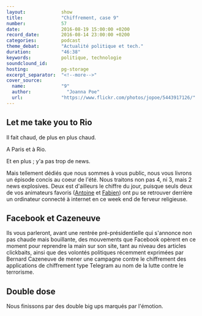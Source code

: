```yaml
---
layout:             show
title:              "Chiffrement, case 9"
number:             57
date:               2016-08-19 15:00:00 +0200
record_date:        2016-08-14 23:00:00 +0200
categories:         podcast
theme_debat:        "Actualité politique et tech."
duration:           "46:38"
keywords:           politique, technologie
soundclound_id:     
hosting:            pg-storage
excerpt_separator:  "<!--more-->"
cover_source:
  name:	            "9"
  author:	          "Joanna Poe"
  url:              "https://www.flickr.com/photos/jopoe/5443917126/"
---
```


## Let me take you to Rio

Il fait chaud, de plus en plus chaud.

A Paris et à Rio.

Et en plus ; y'a pas trop de news.

Mais tellement dédiés que nous sommes à vous public, nous vous livrons un épisode concis au coeur de l'été. Nous traitons non pas 4, ni 3, mais 2 news explosives. Deux est d'ailleurs le chiffre du jour, puisque seuls deux de vos animateurs favoris ([Antoine](https://twitter.com/borosch) et [Fabien](https://twitter.com/captainliban)) ont pu se retrouver derrière un ordinateur connecté à internet en ce week end de ferveur religieuse.

## Facebook et Cazeneuve

Ils vous parleront, avant une rentrée pré-présidentielle qui s'annonce non pas chaude mais bouillante, des mouvements que Facebook opèrent en ce moment pour reprendre la main sur son site, tant au niveau des articles clickbaits, ainsi que des volontés politiques récemment exprimées par Bernard Cazeneuve de mener une campagne contre le chiffrement des applications de chiffrement type Telegram au nom de la lutte contre le terrorisme.

## Double dose

Nous finissons par des double big ups marqués par l'émotion.
